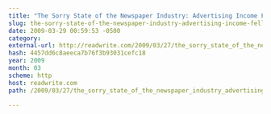 ```yaml
---
title: "The Sorry State of the Newspaper Industry: Advertising Income Fell 16.6% in 2008"
slug: the-sorry-state-of-the-newspaper-industry-advertising-income-fell-16-6
date: 2009-03-29 00:59:53 -0500
category: 
external-url: http://readwrite.com/2009/03/27/the_sorry_state_of_the_newspaper_industry_advertising_falls_16_precent
hash: 4457dd6c8aeeca7b76f3b93031cefc18
year: 2009
month: 03
scheme: http
host: readwrite.com
path: /2009/03/27/the_sorry_state_of_the_newspaper_industry_advertising_falls_16_precent

---
```



